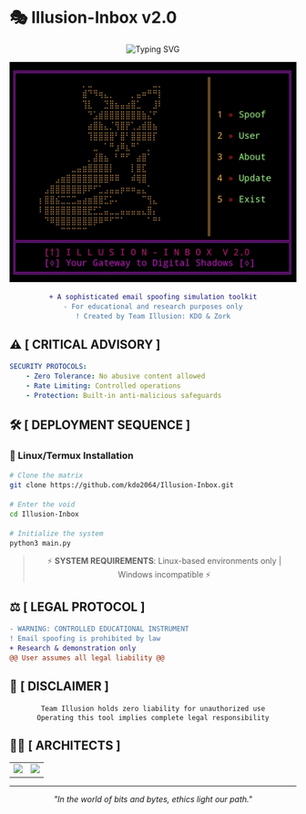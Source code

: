 # 🎭 Illusion-Inbox v2.0 
<div align="center">

![Typing SVG](https://readme-typing-svg.herokuapp.com?font=neuropol&weight=800&size=25&duration=4000&pause=500&color=D1147A&center=true&vCenter=true&width=435&lines=EMAIL+SPOOFING+TOOLKIT;EDUCATIONAL+RESEARCH;TEAM+ILLUSION+SINCRYPTION)

![Illusion-Inbox Banner](assest/logo.jpg)

```diff
+ A sophisticated email spoofing simulation toolkit
- For educational and research purposes only
! Created by Team Illusion: KDO & Zork
```
</div>

## ⚠️ [ CRITICAL ADVISORY ]

```yaml
SECURITY PROTOCOLS:
    - Zero Tolerance: No abusive content allowed
    - Rate Limiting: Controlled operations
    - Protection: Built-in anti-malicious safeguards
```

## 🛠️ [ DEPLOYMENT SEQUENCE ]

### 🐧 Linux/Termux Installation
```bash
# Clone the matrix
git clone https://github.com/kdo2064/Illusion-Inbox.git

# Enter the void
cd Illusion-Inbox

# Initialize the system
python3 main.py
```

<div align="center">

> ⚡ **SYSTEM REQUIREMENTS**: Linux-based environments only | Windows incompatible ⚡

</div>

## ⚖️ [ LEGAL PROTOCOL ]

```diff
- WARNING: CONTROLLED EDUCATIONAL INSTRUMENT
! Email spoofing is prohibited by law
+ Research & demonstration only
@@ User assumes all legal liability @@
```

## 🚫 [ DISCLAIMER ]

<div align="center">

```
Team Illusion holds zero liability for unauthorized use
Operating this tool implies complete legal responsibility
```

</div>

## 👨‍💻 [ ARCHITECTS ]

<table align="center">
    <tr>
        <td align="center"><a href="https://github.com/kdo2064"><img src="https://img.shields.io/badge/KDO-Developer-blue?style=flat-square&logo=github"></a></td>
        <td align="center"><a href="https://github.com/samay825"><img src="https://img.shields.io/badge/Zork-Developer-red?style=flat-square&logo=github"></a></td>
    </tr>
</table>

<div align="center">

---
*"In the world of bits and bytes, ethics light our path."*

</div>
